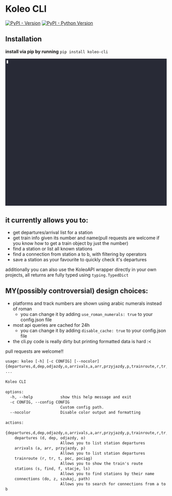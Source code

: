 # Koleo CLI
[![PyPI - Version](https://img.shields.io/pypi/v/koleo-cli.svg)](https://pypi.org/project/koleo-cli)
[![PyPI - Python Version](https://img.shields.io/pypi/pyversions/koleo-cli.svg)](https://pypi.org/project/koleo-cli)

## Installation
**install via pip by running** `pip install koleo-cli`


![gif showcasing the functionality](https://github.com/lzgirlcat/koleo-cli/blob/main/koleo-cli.gif?raw=true)

## it currently allows you to:
 - get departures/arrival list for a station
 - get train info given its number and name(pull requests are welcome if you know how to get a train object by just the number)
 - find a station or list all known stations
 - find a connection from station a to b, with filtering by operators
 - save a station as your favourite to quickly check it's departures

additionally you can also use the KoleoAPI wrapper directly in your own projects, all returns are fully typed using `typing.TypedDict`

## MY(possibly controversial) design choices:
 - platforms and track numbers are shown using arabic numerals instead of roman
   - you can change it by adding `use_roman_numerals: true` to your config.json file
 - most api queries are cached for 24h
   - you can change it by adding `disable_cache: true` to your config.json file
 - the cli.py code is really dirty but printing formatted data is hard :<

pull requests are welcome!!

```
usage: koleo [-h] [-c CONFIG] [--nocolor] {departures,d,dep,odjazdy,o,arrivals,a,arr,przyjazdy,p,trainroute,r,tr,t,poc,pociąg,stations,s,find,f,stacje,ls,connections,do,z,szukaj,path} ...

Koleo CLI

options:
  -h, --help            show this help message and exit
  -c CONFIG, --config CONFIG
                        Custom config path.
  --nocolor             Disable color output and formatting

actions:
  {departures,d,dep,odjazdy,o,arrivals,a,arr,przyjazdy,p,trainroute,r,tr,t,poc,pociąg,stations,s,find,f,stacje,ls,connections,do,z,szukaj,path}
    departures (d, dep, odjazdy, o)
                        Allows you to list station departures
    arrivals (a, arr, przyjazdy, p)
                        Allows you to list station departures
    trainroute (r, tr, t, poc, pociąg)
                        Allows you to show the train's route
    stations (s, find, f, stacje, ls)
                        Allows you to find stations by their name
    connections (do, z, szukaj, path)
                        Allows you to search for connections from a to b
```